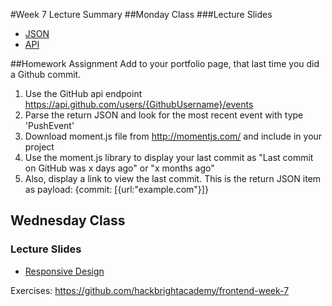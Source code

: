 #Week 7 Lecture Summary
##Monday Class
###Lecture Slides
- [JSON](https://docs.google.com/presentation/d/1_rWBVY0UVFZ0PxysHUJEnTRui0GoTPrQVN-UupdyggE/edit?usp=sharing)
- [API](https://docs.google.com/presentation/d/1lW6PCjxNrttKfbz39U4tTzAGlnmjBECidYn70gAQ_mc/edit?usp=sharing)

##Homework Assignment
Add to your portfolio page, that last time you did a Github commit.

1. Use the GitHub api endpoint https://api.github.com/users/{GithubUsername}/events
2. Parse the return JSON and look for the most recent event with type 'PushEvent'
3. Download moment.js file from http://momentjs.com/ and include in your project
4. Use the moment.js library to display your last commit as "Last commit on GitHub was x days ago" or "x months ago"
5. Also, display a link to view the last commit. This is the return JSON item as payload: {commit: [{url:"example.com"}]}


## Wednesday Class
### Lecture Slides
- [Responsive Design](https://docs.google.com/presentation/d/1Ax7GtspUMeEbEDW_hxSYFrmAC0Hm4KkQH__41nSxoiw/edit?usp=sharing)

Exercises: https://github.com/hackbrightacademy/frontend-week-7

